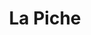 ---
title: La Piche
nombre_comunidad: La Piche
municipio: Toluviejo
departamento: Sucre
descripcion: >-
  Comunidad campesina e indígena de Tolúviejo en los Montes de María. Tiene una
  dinámica comunitaria muy rica, con proyectos de atención infantil juvenil y
  familiar desde la Iglesia. También es zona forestal y minera por lo que hay
  proyectos de conservación de la serranía, de cultivos de cacao, rutas
  turísticas y explotación de la piedra caliza. Falta cohesionar mejor las
  iniciativas. Cuenta con un hostal y una Casa indígena
num_personas: 618
num_familias: 235
min_distancia_casco_urbano: 12
km_distancia_casco_urbano: 8
vias_acceso: 'via principal  pavimentada en mal estado '
infraestructura_comunitaria: Instituciones educativas (IE),Espacios deportivos,Casa Indígena,Hostal
notas_infraestructura_comunitaria:
  - Cancha de fútbol con pantalla y cancha con pasto natural
  - ''
liderazgo_comunidad:
  - >-
    Asociaciones de productores que trabajan por sus objetivos individuales, más
    no tienen tejido entre sí, la base social es amplia y en temas ambientales,
    productivos y comunitarios

    se requiere fortalecer comunitariamente

    Producción artesanal asociada para talla de la piedra,

    Satisfacción de FDS (explicar siglas) en metodologias de diálogo comunitario
    para usar el arte, la lúdica y cultura para hacer procesos de sanación 
inclusion_diversidad_genero: >-
  Niños y jóvenes en hijos de luz, apoyo de "roca madre"

  Cabildo Zenú, (360personas en el Cabildo)

  20 jóvenes en proceso de participación de iglesia cristiana.

  No hay organización de mujeres con enfoque de género, pero sí están vinculadas
  en actividades productivas alrededor del picado de la Piedra.
comentarios_conectividad: Hay acceso a internet, se mantiene estable si hay energía eléctrica
punto_SOLE: Institución educativa
comentarios_punto_SOLE:
  - INSTITUCIÓN EDUCATIVA LA PICHE
  - ''
ppales_actividades_economicas_vocacion_productiva:
  - Turismo de naturaleza
  - Minería
comentarios_ppales_actividades_economicas_vocacion_productiva:
  - |-
    Turismo de naturaleza.
    Minería artesanal.
comunidad_sostenible_uso_suelo: |-
  Zona de amortiguamiento de Serrania de Coraza
  Minería artesanal
  Producción agropecuaria
org_con_proyeccion:
  - Ecorruta
  - Asomineros de la Piche
  - Los independientes
servicios_publicos_comunidades_focalizadas:
  - Acueducto-Toluviejo
comunidades_focalizadas_educacion_infraestructura_educativa:
  - Institución educativa
comunidades_focalizadas_practicas_organizativas:
  - Asociación piscícola
  - Proyecto hijos de luz
  - Fundación para el Progreso y Desarrollo Familiar Social y humano
  - Conservación de la reserva forestal
  - Ecoruta
  - Asociación mineros de la Piche
  - La empresa Asociacion Agropecuaria Comunidad El Mango
  - Consejo Comunitario Ascocolando
  - Asociación de artesanos de la Piche
  - Consejo Comunitario Socilando
conectividad_minima: Bueno
iniciativas_priorizadas:
  - Minería
  - Turismo
org_focalizada:
  - Ecorruta
  - ASOMIL
  - Asociación Artesanos
riesgo: Bajo
otros_programas_USAID:
  - Nuestra Tierra Próspera
  - Riqueza Natural
alianzas_colaboradores_1:
  - Empresas de minería
alianzas_colaboradores_2:
  - Empresas de minería
actividades_ocio:
  - >-
    "Proyecto ""Hijos de la luz"" (Grupo folclórico con propietaria de Roca
    Madre)"
num_visitas_realizadas: 40
num_diagnosticos_rurales_participativos_realizados: 1
infraestructura_salud_atencion_psicosocial:
  - Acompañamiento del PNUD
notas_infraestructura_salud_atencion_psicosocial: Acompañamiento del PNUD (cerrado).
num_visitas_predio: 5
url: /comunidad-focaliza/la-piche
layout: comunidad

---
